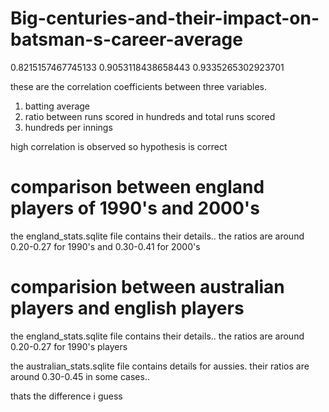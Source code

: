 # Big-centuries-and-their-impact-on-batsman-s-career-average

0.8215157467745133
0.9053118438658443
0.9335265302923701

these are the correlation coefficients between three variables.

1) batting average 
2) ratio between runs scored in hundreds and total runs scored
3) hundreds per innings

high correlation is observed
so hypothesis is correct

# comparison between england players of 1990's and 2000's

the england_stats.sqlite file contains their details..
the ratios are around 0.20-0.27 for 1990's
and 0.30-0.41 for 2000's

# comparision between australian players and english players

the england_stats.sqlite file contains their details..
the ratios are around 0.20-0.27 for 1990's players

the australian_stats.sqlite file contains details for aussies.
their ratios are around 0.30-0.45 in some cases..

thats the difference i guess